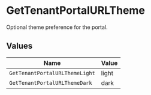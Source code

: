 # GetTenantPortalURLTheme

Optional theme preference for the portal.


## Values

| Name                           | Value                          |
| ------------------------------ | ------------------------------ |
| `GetTenantPortalURLThemeLight` | light                          |
| `GetTenantPortalURLThemeDark`  | dark                           |
